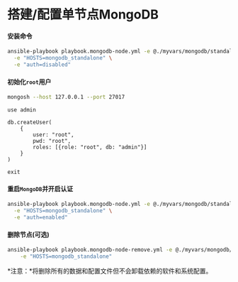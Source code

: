 # 搭建/配置单节点MongoDB

#### 安装命令

```bash
ansible-playbook playbook.mongodb-node.yml -e @./myvars/mongodb/standalone.yml \
  -e "HOSTS=mongodb_standalone" \
  -e "auth=disabled"
```

#### 初始化`root`用户

```bash
mongosh --host 127.0.0.1 --port 27017
```

```
use admin

db.createUser(
    {
        user: "root",
        pwd: "root",
        roles: [{role: "root", db: "admin"}]
    }
)

exit
```

#### 重启`MongoDB`并开启认证

```bash
ansible-playbook playbook.mongodb-node.yml -e @./myvars/mongodb/standalone.yml \
  -e "HOSTS=mongodb_standalone" \
  -e "auth=enabled"
```

#### 删除节点(可选)

```bash
ansible-playbook playbook.mongodb-node-remove.yml -e @./myvars/mongodb/standalone.yml \
	-e "HOSTS=mongodb_standalone"
```

*注意：*将删除所有的数据和配置文件但不会卸载依赖的软件和系统配置。
